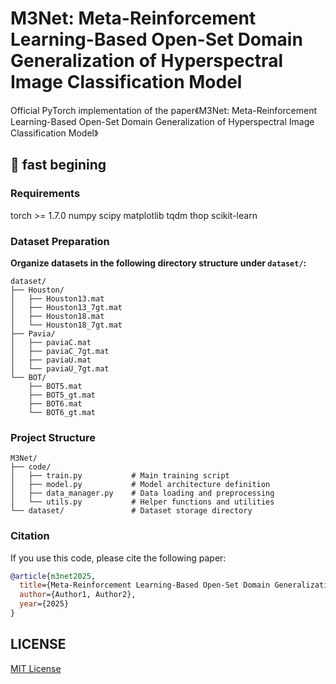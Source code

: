 # M3Net: Meta-Reinforcement Learning-Based Open-Set Domain Generalization of Hyperspectral Image Classification Model
Official PyTorch implementation of the paper《M3Net: Meta-Reinforcement Learning-Based Open-Set Domain Generalization of Hyperspectral Image Classification Model》

## 🚀 fast begining

### Requirements
torch >= 1.7.0
numpy
scipy
matplotlib
tqdm
thop
scikit-learn

### Dataset Preparation
**Organize datasets in the following directory structure under `dataset/`:**

```
dataset/
├── Houston/
│   ├── Houston13.mat
│   ├── Houston13_7gt.mat
│   ├── Houston18.mat
│   └── Houston18_7gt.mat
├── Pavia/
│   ├── paviaC.mat
│   ├── paviaC_7gt.mat
│   ├── paviaU.mat
│   └── paviaU_7gt.mat
└── BOT/
    ├── BOT5.mat
    ├── BOT5_gt.mat
    ├── BOT6.mat
    └── BOT6_gt.mat
```

### Project Structure
```
M3Net/
├── code/
│   ├── train.py           # Main training script
│   ├── model.py           # Model architecture definition
│   ├── data_manager.py    # Data loading and preprocessing
│   └── utils.py           # Helper functions and utilities
└── dataset/               # Dataset storage directory
```



### Citation
If you use this code, please cite the following paper:
```bibtex
@article{m3net2025,
  title={Meta-Reinforcement Learning-Based Open-Set Domain Generalization for HSI Classification},
  author={Author1, Author2},
  year={2025}
}
```

## LICENSE
[MIT License](LICENSE)
